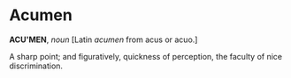 # Acumen

**ACU'MEN**, _noun_ \[Latin _acumen_ from acus or acuo.\]

A sharp point; and figuratively, quickness of perception, the faculty of nice discrimination.